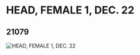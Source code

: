 # HEAD, FEMALE 1, DEC. 22
## 21079
![HEAD, FEMALE 1, DEC. 22](https://lc-www-live-s.legocdn.com/media/bricks/5/2/6112879.jpg)